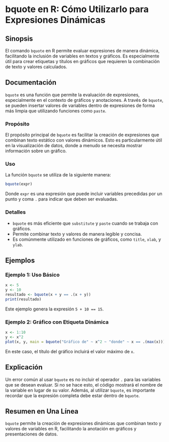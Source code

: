<!--
Meta Description: # bquote en R: Cómo Utilizarlo para Expresiones Dinámicas ## Sinopsis El comando `bquote` en R permite evaluar expresiones de manera dinámica, facilit...
Meta Keywords: bquote, que, expresiones, gráficos, variables
-->

# bquote en R: Cómo Utilizarlo para Expresiones Dinámicas

## Sinopsis
El comando `bquote` en R permite evaluar expresiones de manera dinámica, facilitando la inclusión de variables en textos y gráficos. Es especialmente útil para crear etiquetas y títulos en gráficos que requieren la combinación de texto y valores calculados.

## Documentación
`bquote` es una función que permite la evaluación de expresiones, especialmente en el contexto de gráficos y anotaciones. A través de `bquote`, se pueden insertar valores de variables dentro de expresiones de forma más limpia que utilizando funciones como `paste`.

### Propósito
El propósito principal de `bquote` es facilitar la creación de expresiones que combinan texto estático con valores dinámicos. Esto es particularmente útil en la visualización de datos, donde a menudo se necesita mostrar información sobre un gráfico.

### Uso
La función `bquote` se utiliza de la siguiente manera:

```R
bquote(expr)
```

Donde `expr` es una expresión que puede incluir variables precedidas por un punto y coma `.` para indicar que deben ser evaluadas.

### Detalles
- `bquote` es más eficiente que `substitute` y `paste` cuando se trabaja con gráficos.
- Permite combinar texto y valores de manera legible y concisa.
- Es comúnmente utilizado en funciones de gráficos, como `title`, `xlab`, y `ylab`.

## Ejemplos
### Ejemplo 1: Uso Básico
```R
x <- 5
y <- 10
resultado <- bquote(x + y == .(x + y))
print(resultado)
```
Este ejemplo genera la expresión `5 + 10 == 15`.

### Ejemplo 2: Gráfico con Etiqueta Dinámica
```R
x <- 1:10
y <- x^2
plot(x, y, main = bquote("Gráfico de" ~ x^2 ~ "donde" ~ x == .(max(x))))
```
En este caso, el título del gráfico incluirá el valor máximo de `x`.

## Explicación
Un error común al usar `bquote` es no incluir el operador `.` para las variables que se desean evaluar. Si no se hace esto, el código mostrará el nombre de la variable en lugar de su valor. Además, al utilizar `bquote`, es importante recordar que la expresión completa debe estar dentro de `bquote`.

## Resumen en Una Línea
`bquote` permite la creación de expresiones dinámicas que combinan texto y valores de variables en R, facilitando la anotación en gráficos y presentaciones de datos.